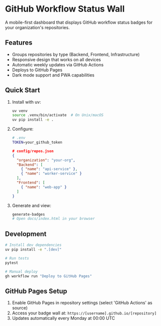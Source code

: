 # GitHub Workflow Status Wall

A mobile-first dashboard that displays GitHub workflow status badges for your organization's repositories.

## Features

- Groups repositories by type (Backend, Frontend, Infrastructure)
- Responsive design that works on all devices
- Automatic weekly updates via GitHub Actions
- Deploys to GitHub Pages
- Dark mode support and PWA capabilities

## Quick Start

1. Install with uv:
   ```bash
   uv venv
   source .venv/bin/activate  # On Unix/macOS
   uv pip install -e .
   ```

2. Configure:
   ```bash
   # .env
   TOKEN=your_github_token
   ```

   ```json
   # config/repos.json
   {
     "organization": "your-org",
     "Backend": [
       { "name": "api-service" },
       { "name": "worker-service" }
     ],
     "Frontend": [
       { "name": "web-app" }
     ]
   }
   ```

3. Generate and view:
   ```bash
   generate-badges
   # Open docs/index.html in your browser
   ```

## Development

```bash
# Install dev dependencies
uv pip install -e ".[dev]"

# Run tests
pytest

# Manual deploy
gh workflow run "Deploy to GitHub Pages"
```

## GitHub Pages Setup

1. Enable GitHub Pages in repository settings (select 'GitHub Actions' as source)
2. Access your badge wall at: `https://[username].github.io/[repository]`
3. Updates automatically every Monday at 00:00 UTC
